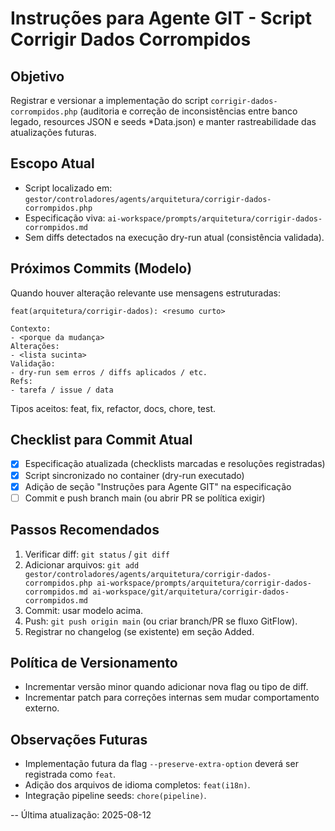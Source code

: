 # Instruções para Agente GIT - Script Corrigir Dados Corrompidos

## Objetivo
Registrar e versionar a implementação do script `corrigir-dados-corrompidos.php` (auditoria e correção de inconsistências entre banco legado, resources JSON e seeds *Data.json) e manter rastreabilidade das atualizações futuras.

## Escopo Atual
- Script localizado em: `gestor/controladores/agents/arquitetura/corrigir-dados-corrompidos.php`
- Especificação viva: `ai-workspace/prompts/arquitetura/corrigir-dados-corrompidos.md`
- Sem diffs detectados na execução dry-run atual (consistência validada).

## Próximos Commits (Modelo)
Quando houver alteração relevante use mensagens estruturadas:
```
feat(arquitetura/corrigir-dados): <resumo curto>

Contexto:
- <porque da mudança>
Alterações:
- <lista sucinta>
Validação:
- dry-run sem erros / diffs aplicados / etc.
Refs:
- tarefa / issue / data
```
Tipos aceitos: feat, fix, refactor, docs, chore, test.

## Checklist para Commit Atual
- [x] Especificação atualizada (checklists marcadas e resoluções registradas)
- [x] Script sincronizado no container (dry-run executado)
- [x] Adição de seção "Instruções para Agente GIT" na especificação
- [ ] Commit e push branch main (ou abrir PR se política exigir)

## Passos Recomendados
1. Verificar diff: `git status` / `git diff`
2. Adicionar arquivos: `git add gestor/controladores/agents/arquitetura/corrigir-dados-corrompidos.php ai-workspace/prompts/arquitetura/corrigir-dados-corrompidos.md ai-workspace/git/arquitetura/corrigir-dados-corrompidos.md`
3. Commit: usar modelo acima.
4. Push: `git push origin main` (ou criar branch/PR se fluxo GitFlow).
5. Registrar no changelog (se existente) em seção Added.

## Política de Versionamento
- Incrementar versão minor quando adicionar nova flag ou tipo de diff.
- Incrementar patch para correções internas sem mudar comportamento externo.

## Observações Futuras
- Implementação futura da flag `--preserve-extra-option` deverá ser registrada como `feat`.
- Adição dos arquivos de idioma completos: `feat(i18n)`.
- Integração pipeline seeds: `chore(pipeline)`.

--
Última atualização: 2025-08-12
